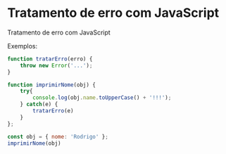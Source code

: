 # Tratamento de erro com JavaScript

Tratamento de erro com JavaScript

Exemplos: 

```js
function tratarErro(erro) {
    throw new Error('...');
}

function imprimirNome(obj) {
    try{
        console.log(obj.name.toUpperCase() + '!!!');
    } catch(e) {
        tratarErro(e)
    }
};

const obj = { nome: 'Rodrigo' };
imprimirNome(obj)
```